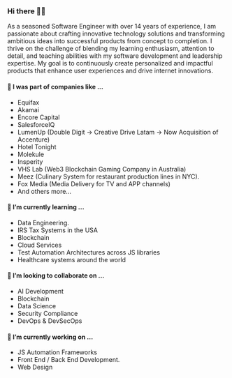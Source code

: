 ### Hi there 👨‍💻

As a seasoned Software Engineer with over 14 years of experience, I am passionate about crafting innovative technology solutions and transforming ambitious ideas into successful products from concept to completion. I thrive on the challenge of blending my learning enthusiasm, attention to detail, and teaching abilities with my software development and leadership expertise. My goal is to continuously create personalized and impactful products that enhance user experiences and drive internet innovations.

#### 💬  I was part of companies like ...
 - Equifax
 - Akamai
 - Encore Capital
 - SalesforceIQ
 - LumenUp (Double Digit -> Creative Drive Latam -> Now Acquisition of Accenture)
 - Hotel Tonight
 - Molekule
 - Insperity
 - VHS Lab (Web3 Blockchain Gaming Company in Australia)
 - Meez (Culinary System for restaurant production lines in NYC).
 - Fox Media (Media Delivery for TV and APP channels)
 - And others more...

#### 🌱  I’m currently learning ...
 - Data Engineering.
 - IRS Tax Systems in the USA
 - Blockchain
 - Cloud Services
 - Test Automation Architectures across JS libraries
 - Healthcare systems around the world

#### 🤔  I’m looking to collaborate on ...
 - AI Development
 - Blockchain
 - Data Science 
 - Security Compliance
 - DevOps & DevSecOps

#### 🔭  I’m currently working on ...
 - JS Automation Frameworks
 - Front End / Back End Development.
 - Web Design

<!--
**jbricenoz/jbricenoz** is a ✨ _special_ ✨ repository because its `README.md` (this file) appears on your GitHub profile.

Here are some ideas to get you started:

- 🔭 I’m currently working on ...

- 🌱 I’m currently learning ...

- 👯 I’m looking to collaborate on ...
- 🤔 I’m looking for help with ...
- 💬 Ask me about ...
- 📫 How to reach me: ...
- 😄 Pronouns: ...
- ⚡ Fun fact: ...
-->
